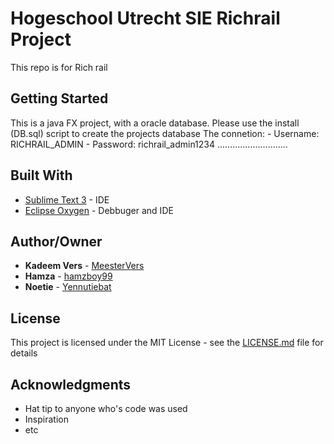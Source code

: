 # Hogeschool Utrecht SIE Richrail Project

This repo is for Rich rail

## Getting Started

This is a java FX project, with a oracle database. Please use the install (DB.sql) script to create the projects database
The connetion:
	- Username: RICHRAIL_ADMIN
	- Password: richrail_admin1234
............................

## Built With

* [Sublime Text 3](https://www.sublimetext.com/3) - IDE
* [Eclipse Oxygen](https://eclipse.org/oxygen/) - Debbuger and IDE

## Author/Owner

* **Kadeem Vers** - [MeesterVers](https://github.com/MeesterVers)
* **Hamza** - [hamzboy99](https://github.com/hamzboy99/)
* **Noetie** - [Yennutiebat](https://github.com/Yennutiebat/)

## License

This project is licensed under the MIT License - see the [LICENSE.md](LICENSE.md) file for details

## Acknowledgments

* Hat tip to anyone who's code was used
* Inspiration
* etc
